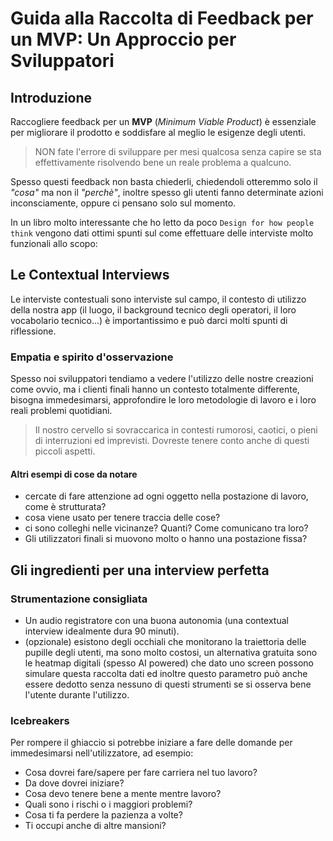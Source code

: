 # Guida alla Raccolta di Feedback per un MVP: Un Approccio per Sviluppatori

## Introduzione

Raccogliere feedback per un **MVP** (_Minimum Viable Product_) è essenziale per migliorare il prodotto e soddisfare al meglio le esigenze degli utenti.

> NON fate l'errore di sviluppare per mesi qualcosa senza capire se sta effettivamente risolvendo bene un reale problema a qualcuno.

Spesso questi feedback non basta chiederli, chiedendoli otteremmo solo il _"cosa"_ ma non il _"perchè"_, inoltre spesso gli utenti fanno determinate azioni inconsciamente, oppure ci pensano solo sul momento.

In un libro molto interessante che ho letto da poco `Design for how people think` vengono dati ottimi spunti sul come effettuare delle interviste molto funzionali allo scopo:

## Le Contextual Interviews

Le interviste contestuali sono interviste sul campo, il contesto di utilizzo della nostra app (il luogo, il background tecnico degli operatori, il loro vocabolario tecnico...) è importantissimo e può darci molti spunti di riflessione.

### Empatia e spirito d'osservazione

Spesso noi sviluppatori tendiamo a vedere l'utilizzo delle nostre creazioni come ovvio, ma i clienti finali hanno un contesto totalmente differente, bisogna immedesimarsi, approfondire le loro metodologie di lavoro e i loro reali problemi quotidiani.

> Il nostro cervello si sovraccarica in contesti rumorosi, caotici, o pieni di interruzioni ed imprevisti. Dovreste tenere conto anche di questi piccoli aspetti.

#### Altri esempi di cose da notare

- cercate di fare attenzione ad ogni oggetto nella postazione di lavoro, come è strutturata?
- cosa viene usato per tenere traccia delle cose?
- ci sono colleghi nelle vicinanze? Quanti? Come comunicano tra loro?
- Gli utilizzatori finali si muovono molto o hanno una postazione fissa?

## Gli ingredienti per una interview perfetta

### Strumentazione consigliata

- Un audio registratore con una buona autonomia (una contextual interview idealmente dura 90 minuti).
- (opzionale) esistono degli occhiali che monitorano la traiettoria delle pupille degli utenti, ma sono molto costosi, un alternativa gratuita sono le heatmap digitali (spesso AI powered) che dato uno screen possono simulare questa raccolta dati ed inoltre questo parametro può anche essere dedotto senza nessuno di questi strumenti se si osserva bene l'utente durante l'utilizzo.

### Icebreakers

Per rompere il ghiaccio si potrebbe iniziare a fare delle domande per immedesimarsi nell'utilizzatore, ad esempio:

- Cosa dovrei fare/sapere per fare carriera nel tuo lavoro?
- Da dove dovrei iniziare?
- Cosa devo tenere bene a mente mentre lavoro?
- Quali sono i rischi o i maggiori problemi?
- Cosa ti fa perdere la pazienza a volte?
- Ti occupi anche di altre mansioni?
